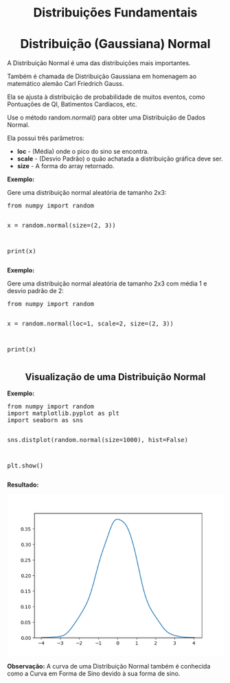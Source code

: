<h1 align="center">Distribuições Fundamentais</h1>
<h1 align="center">Distribuição (Gaussiana) Normal</h1>
<p>A Distribuição Normal é uma das distribuições mais importantes.</p>
<p>Também é chamada de Distribuição Gaussiana em homenagem ao matemático alemão Carl Friedrich Gauss.</p>
<p>Ela se ajusta à distribuição de probabilidade de muitos eventos, como Pontuações de QI, Batimentos Cardíacos, etc.</p>
<p>Use o método random.normal() para obter uma Distribuição de Dados Normal.</p>
<p>Ela possui três parâmetros:</p>
<ul>
  <li><b>loc</b> - (Média) onde o pico do sino se encontra.</li>
  <li><b>scale</b> - (Desvio Padrão) o quão achatada a distribuição gráfica deve ser.</li>
  <li><b>size</b> - A forma do array retornado.</li>
</ul>
<p><b>Exemplo:</b></p>
<p>Gere uma distribuição normal aleatória de tamanho 2x3:</p>
<pre>
from numpy import random

x = random.normal(size=(2, 3))

print(x)
</pre>
<p><b>Exemplo:</b></p>
<p>Gere uma distribuição normal aleatória de tamanho 2x3 com média 1 e desvio padrão de 2:</p>
<pre>
from numpy import random

x = random.normal(loc=1, scale=2, size=(2, 3))

print(x)
</pre>
<h2 align="center">Visualização de uma Distribuição Normal</h2>
<p><b>Exemplo:</b></p>
<pre>
from numpy import random
import matplotlib.pyplot as plt
import seaborn as sns

sns.distplot(random.normal(size=1000), hist=False)

plt.show()
</pre>
<p><b>Resultado:</b></p>
<img src="normal.png">
<p><b>Observação:</b> A curva de uma Distribuição Normal também é conhecida como a Curva em Forma de Sino devido à sua forma de sino.</p>
